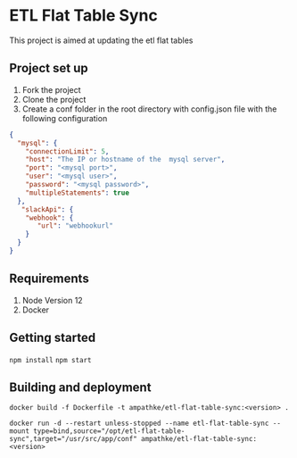 # ETL Flat Table Sync
This project is aimed at updating the etl flat tables

## Project set up
1. Fork the project
2. Clone the project
3. Create a conf folder in the root directory with config.json file with the following configuration

```json
{
  "mysql": {
    "connectionLimit": 5,
    "host": "The IP or hostname of the  mysql server",
    "port": "<mysql port>",
    "user": "<mysql user>",
    "password": "<mysql password>",
    "multipleStatements": true
  },
   "slackApi": {
    "webhook": {
       "url": "webhookurl"
    }
  }
}

```



## Requirements
1. Node Version 12
2. Docker

## Getting started
```npm install```
```npm start```

## Building and deployment
```docker build -f Dockerfile -t ampathke/etl-flat-table-sync:<version> .```

```docker run -d --restart unless-stopped --name etl-flat-table-sync --mount type=bind,source="/opt/etl-flat-table-sync",target="/usr/src/app/conf" ampathke/etl-flat-table-sync:<version> ```



